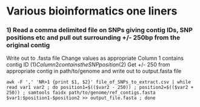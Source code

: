 # Various bioinformatics one liners

### 1) Read a comma delimited file on SNPs giving contig IDs, SNP positions etc and pull out surrounding +/- 250bp from the original contig
Write out to .fasta file
Change values as appropriate
Column 1 contains contig ID ($1)
Column 2 contains the SNP position ($2)
Get +/- 250 from appropriate contig in path/to/genome and write out to output.fasta file
```
awk -F ',' 'NR>1 {print $1, $2}' file_of_SNPs_to_extract.csv | while read var1 var2 ; do position1=$(($var2 - 250)) ; position2=$(($var2 + 250)) ; samtools faidx path/to/genome/ref_contigs.fasta $var1:$position1-$position2 >> output_file.fasta ; done
```
